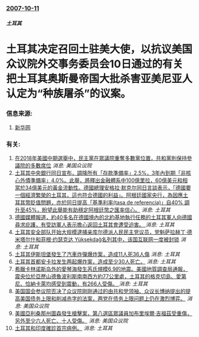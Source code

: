 ### [2007-10-11](/news/2007/10/11/index.md)

##### 土耳其
# 土耳其决定召回土驻美大使，以抗议美国众议院外交事务委员会10日通过的有关把土耳其奥斯曼帝国大批杀害亚美尼亚人认定为“种族屠杀”的议案。




### 信息来源:

1. [新华网](http://news.xinhuanet.com/world/2007-10/12/content_6867078.htm)

### 有关:

1. [在2018年美國中期選舉中，民主黨在眾議院重奪多數黨位置，共和黨則保持參議院的多數席位](/zh/news/2018/11/7/在2018年美國中期選舉中-民主黨在眾議院重奪多數黨位置-共和黨則保持參議院的多數席位.md) _消息: 美国众议院_
2. [土耳其中央銀行同日宣布，調降所有「存款準備率」2.5%，3年內到期「非核心外債準備率」4.0%。此舉，將釋出金融體系中100億里拉，60億美元和相當於34億美元的黃金流動性。德國總理安格拉·默克尔同日言談表示，「德國要一個經濟繁榮的土耳其，這也符合德國的利益」。阿根廷國家央行，為因應土耳其幣貶值問題，亦於同日提高「基準利率(tasa de referencia)」自40% 調升至45%，盼望此舉能有助穩定阿根廷幣之匯率信心。](/zh/news/2018/08/13/土耳其中央銀行同日宣布-調降所有-存款準備率-25-3年內到期-非核心外債準備率-40-此舉-將釋出金融體系中1.md) _消息: 土耳其_
3. [德國媒體報道，約40多名在德國境內的北約基地執行任務的土耳其軍人向德國尋求庇護，有受訪軍人表示擔心返回土耳其會遭受迫害。 ](/zh/news/2017/01/28/德國媒體報道-約40多名在德國境內的北約基地執行任務的土耳其軍人向德國尋求庇護-有受訪軍人表示擔心返回土耳其會遭受迫害.md) _消息: 土耳其_
4. [土耳其安全部队开始大规模逮捕亲库尔德派人民民主党议员，党魁萨拉赫丁·德米塔尔什和菲根·约瑟克达 Yüksekdağ名列其中，该国互联网一度被封锁](/zh/news/2016/11/4/土耳其安全部队开始大规模逮捕亲库尔德派人民民主党议员-党魁萨拉赫丁-德米塔尔什和菲根-约瑟克达-Yüksekdağ名列其.md) _消息: 土耳其_
5. [土耳其伊斯坦堡發生了汽車炸彈爆炸案，造成11人死36人傷](/zh/news/2016/06/7/土耳其伊斯坦堡發生了汽車炸彈爆炸案-造成11人死36人傷.md) _消息: 土耳其_
6. [ 土耳其首都安卡拉发生两起爆炸案，造成至少30人死亡。](/zh/news/2015/10/10/土耳其首都安卡拉发生两起爆炸案-造成至少30人死亡.md) _消息: 土耳其_
7. [希臘卡林诺斯岛外的愛琴海發生芮氏規模6.9的地震。美國地質調查局通報，震央位於亞歷山德魯波利斯南南西方約77公里處，土耳其的格克切島、愛第尼、恰納卡萊均感受到震動，有266人受傷。 ](/zh/news/2014/05/24/希臘卡林诺斯岛外的愛琴海發生芮氏規模69的地震-美國地質調查局通報-震央位於亞歷山德魯波利斯南南西方約77公里處-土耳.md) _消息: 土耳其_
8. [美国国会参议院否决了众议院刚刚通过的由共和党领袖、众议长博纳提出的提高美国债务上限和削减赤字的法案，两党在债务上限问题上仍在激烈博弈。](/zh/news/2011/07/29/美国国会参议院否决了众议院刚刚通过的由共和党领袖-众议长博纳提出的提高美国债务上限和削减赤字的法案-两党在债务上限问题上.md) _消息: 美国众议院_
9. [美國亞利桑那州圖森發生槍擊案，第八選區眾議員加布里埃爾·吉福茲受重傷，另外至少六人死亡、十人受傷。](/zh/news/2011/01/8/美國亞利桑那州圖森發生槍擊案-第八選區眾議員加布里埃爾-吉福茲受重傷-另外至少六人死亡-十人受傷.md) _消息: 美国众议院_
10. [土耳其和印度確診首宗病例。](/zh/news/2009/05/15/土耳其和印度確診首宗病例.md) _消息: 土耳其_
